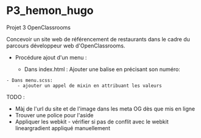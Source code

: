 # P3_hemon_hugo
Projet 3 OpenClassrooms

Concevoir un site web de référencement de restaurants dans le cadre du parcours développeur web d'OpenClassrooms.

- Procédure ajout d'un menu :

    - Dans index.html : Ajouter une balise en précisant son numéro:
<!--
<article class="menu-#">
                <a href="">
                    <div class="menu__ico"></div>
                    <h2 class="menu__titre">La palette du goût</h2>
                    <p class="menu__menu">Menu</p>
                </a>
            </article>
-->
    - Dans menu.scss:
        - ajouter un appel de mixin en attribuant les valeurs
TODO :
- Màj de l'url du site et de l'image dans les meta OG dès que mis en ligne
- Trouver une police pour l'aside
- Appliquer les webkit - vérifier si pas de conflit avec le webkit lineargradient appliqué manuellement